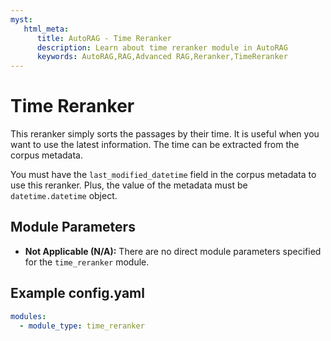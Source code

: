 ```yaml
---
myst:
   html_meta:
      title: AutoRAG - Time Reranker
      description: Learn about time reranker module in AutoRAG 
      keywords: AutoRAG,RAG,Advanced RAG,Reranker,TimeReranker
---
```

# Time Reranker

This reranker simply sorts the passages by their time.
It is useful when you want to use the latest information.
The time can be extracted from the corpus metadata.

You must have the `last_modified_datetime` field in the corpus metadata to use this reranker.
Plus, the value of the metadata must be `datetime.datetime` object.

## **Module Parameters**

- **Not Applicable (N/A):** There are no direct module parameters specified for the `time_reranker` module.

## **Example config.yaml**

```yaml
modules:
  - module_type: time_reranker
```
